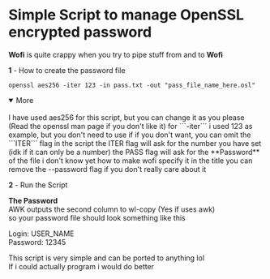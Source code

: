 # **Simple Script to manage OpenSSL encrypted password**  
**Wofi** is quite crappy when you try to pipe stuff from and to **Wofi**  
  
**1** - How to create the password file  
  
```openssl aes256 -iter 123 -in pass.txt -out "pass_file_name_here.osl"```  
<details open>
  <summary>More</summary>
  <br>
I have used aes256 for this script, but you can change it as you please (Read the openssl man page if you don't like it)  
for ```-iter``` i used 123 as example, but you don't need to use if if you don't want, you can omit the ```ITER``` flag in the script  
the ITER flag will ask for the number you have set (idk if it can only be a number)  
the PASS flag will ask for the **Password** of the file
i don't know yet how to make wofi specify it in the title  
you can remove the --password flag if you don't really care about it
  </details>

**2** - Run the Script

**The Password**  
AWK outputs the second column to wl-copy (Yes if uses awk)  
so your password file should look something like this  

Login: USER_NAME  
Password: 12345  

This script is very simple and can be ported to anything lol  
If i could actually program i would do better
